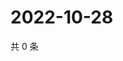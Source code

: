 # 2022-10-28

共 0 条

<!-- BEGIN WEIBO -->
<!-- 最后更新时间 Fri Oct 28 2022 18:19:33 GMT+0800 (China Standard Time) -->

<!-- END WEIBO -->
